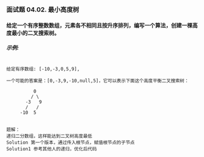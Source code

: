 
### 面试题 04.02. 最小高度树

#### 给定一个有序整数数组，元素各不相同且按升序排列，编写一个算法，创建一棵高度最小的二叉搜索树。

##### 示例:

```text

给定有序数组: [-10,-3,0,5,9],

一个可能的答案是：[0,-3,9,-10,null,5]，它可以表示下面这个高度平衡二叉搜索树：

          0 
         / \ 
       -3   9 
       /   / 
     -10  5 

```

```text

题解：
递归二分数组，这样能达到二叉树高度最低
Solution 第一个版本，通过传入根节点，赋值根节点的子节点
Solution1 参考其他人的递归，优化后代码
```